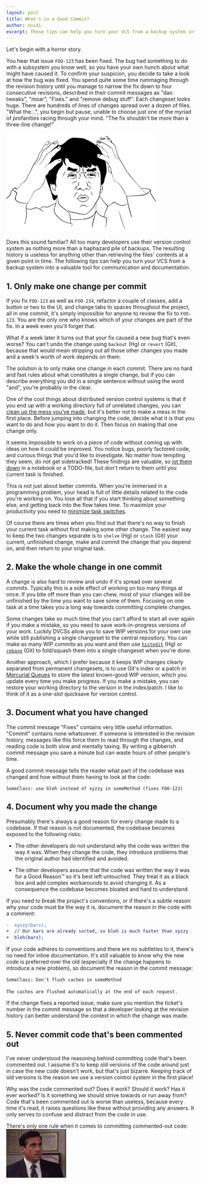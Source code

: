 ```yaml
---
layout: post
title: What's in a Good Commit?
author: noidi
excerpt: These tips can help you turn your VCS from a backup system into a valuable tool for communication and documentation.
---
```

<p></p>
Let's begin with a horror story.

You hear that issue `FOO-123` has been fixed. The bug had something to do with a subsystem you know well, so you have your own hunch about what might have caused it. To confirm your suspicion, you decide to take a look at how the bug was fixed. You spend quite some time rummaging through the revision history until you manage to narrow the fix down to four consecutive revisions, described in their commit messages as "dao tweaks", "moar", "Fixes." and "remove debug stuff". Each changeset looks huge. There are hundreds of lines of changes spread over a dozen of files. "What the...", you begin but pause, unable to choose just one of the myriad of profanities racing through your mind. "The fix shouldn't be more than a three-line change!"

![My Mind is Full of Profanity](/img/whats-in-a-good-commit/jackie.jpg)

Does this sound familiar? All too many developers use their version control system as nothing more than a haphazard pile of backups. The resulting history is useless for anything other than retrieving the files' contents at a given point in time. The following tips can help you turn your VCS from a backup system into a valuable tool for communication and documentation.

## 1. Only make one change per commit

If you fix `FOO-123` as well as `FOO-234`, refactor a couple of classes, add a button or two to the UI, and change tabs to spaces throughout the project, all in one commit, it's simply impossible for anyone to review the fix to `FOO-123`. You are the only one who knows which of your changes are part of the fix. In a week even you'll forget that.

What if a week later it turns out that your fix caused a new bug that's even worse? You can't undo the change using `backout` (Hg) or `revert` (Git), because that would mean stripping out all those other changes you made and a week's worth of work depends on them.

The solution is to only make one change in each commit. There are no hard and fast rules about what constitutes a single change, but if you can describe everything you did in a single sentence without using the word "and", you're probably in the clear.

One of the cool things about distributed version control systems is that if you end up with a working directory full of unrelated changes, you can [clean up the mess you've made](http://tomayko.com/writings/the-thing-about-git), but it's better not to make a mess in the first place. Before jumping into changing the code, decide what it is that you want to do and how you want to do it. Then focus on making that one change only.

It seems impossible to work on a piece of code without coming up with ideas on how it could be improved. You notice bugs, poorly factored code, and curious things that you'd like to investigate. No matter how tempting they seem, do not get sidetracked! These findings are valuable, so [jot them down](http://antirez.com/news/51) in a notebook or a TODO-file, but don't return to them until you current task is finished.

This is not just about better commits. When you're immersed in a programming problem, your head is full of little details related to the code you're working on. You lose all that if you start thinking about something else, and getting back into the flow takes time. To maximize your productivity you need to [minimize task switches](http://www.joelonsoftware.com/articles/fog0000000022.html).

Of course there are times when you find out that there's no way to finish your current task without first making some other change. The easiest way to keep the two changes separate is to `shelve` (Hg) or `stash` (Git) your current, unfinished change, make and commit the change that you depend on, and then return to your original task.

## 2. Make the whole change in one commit

A change is also hard to review and undo if it's spread over several commits. Typically this is a side effect of working on too many things at once. If you bite off more than you can chew, most of your changes will be unfinished by the time you want to save some of them. Focusing on one task at a time takes you a long way towards committing complete changes.

Some changes take so much time that you can't afford to start all over again if you make a mistake, so you need to save work-in-progress versions of your work. Luckily DVCSs allow you to save WIP versions for your own use while still publishing a single changeset to the central repository. You can make as many WIP commits as you want and then use [`histedit`](http://mercurial.selenic.com/wiki/HisteditExtension) (Hg) or [`rebase`](http://gitready.com/advanced/2009/02/10/squashing-commits-with-rebase.html) (Git) to fold/squash them into a single changeset when you're done.

Another approach, which I prefer because it keeps WIP changes clearly separated from permanent changesets, is to use Git's index or a patch in [Mercurial Queues](http://stevelosh.com/blog/2010/08/a-git-users-guide-to-mercurial-queues/) to store the latest known-good WIP version, which you update every time you make progress. If you make a mistake, you can restore your working directory to the version in the index/patch. I like to think of it as a one-slot quicksave for version control.

## 3. Document what you have changed

The commit message "Fixes" contains very little useful information. "Commit" contains none whatsoever. If someone is interested in the revision history, messages like this force them to read through the changes, and reading code is both slow and mentally taxing. By writing a gibberish commit message you save a minute but can waste hours of other people's time.

A good commit message tells the reader what part of the codebase was changed and how without them having to look at the code:

    SomeClass: use bleh instead of xyzzy in someMethod (fixes FOO-123)

## 4. Document why you made the change

Presumably there's always a good reason for every change made to a codebase. If that reason is not documented, the codebase becomes exposed to the following risks:

* The other developers do not understand why the code was written the way it was. When they change the code, they introduce problems that the original author had identified and avoided.

* The other developers assume that the code was written the way it was for a Good Reason&trade; so it's best left untouched. They treat it as a black box and add complex workarounds to avoid changing it. As a consequence the codebase becomes bloated and hard to understand.

If you need to break the project's conventions, or if there's a subtle reason why your code must be the way it is, document the reason in the code with a comment:

```diff
-  xyzzy(bars);
+  // Our bars are already sorted, so bleh is much faster than xyzzy
+  bleh(bars);
```

If your code adheres to conventions and there are no subtleties to it, there's no need for inline documentation. It's still valuable to know why the new code is preferred over the old (especially if the change happens to introduce a new problem), so document the reason in the commit message:

    SomeClass: Don't flush caches in someMethod

    The caches are flushed automatically at the end of each request.

If the change fixes a reported issue, make sure you mention the ticket's number in the commit message so that a developer looking at the revision history can better understand the context in which the change was made.

## 5. Never commit code that's been commented out

I've never understood the reasoning behind committing code that's been commented out. I assume it's to keep old versions of the code around just in case the new code doesn't work, but that's just bizarre. Keeping track of old versions is the reason we use a version control system in the first place!

Why was the code commented out? Does it work? Should it work? Has it ever worked? Is it something we should strive towards or run away from? Code that's been commented out is worse than useless, because every time it's read, it raises questions like these without providing any answers. It only serves to confuse and distract from the code in use.

There's only one rule when it comes to committing commented-out code: ![NO!](/img/whats-in-a-good-commit/no.gif)

